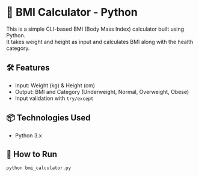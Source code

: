 # 🧮 BMI Calculator - Python

This is a simple CLI-based BMI (Body Mass Index) calculator built using Python.  
It takes weight and height as input and calculates BMI along with the health category.

## 🛠 Features
- Input: Weight (kg) & Height (cm)
- Output: BMI and Category (Underweight, Normal, Overweight, Obese)
- Input validation with `try/except`

## 📦 Technologies Used
- Python 3.x

## 🚀 How to Run
```bash
python bmi_calculator.py
